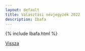 ```yaml
---
layout: default
title: Választási névjegyzék 2022
description: Ibafa
---
```


{% include Ibafa.html %}

[Vissza](./)